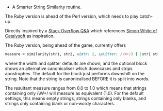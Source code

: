 
* A Smarter String Similarity routine.

The Ruby version is ahead of the Perl version, which needs to play catch-up.

Directly inspired by a
[Stack Overflow Q&A](http://stackoverflow.com/questions/653157/a-better-similarity-ranking-algorithm-for-variable-length-strings)
which references
[Simon White of Catalysoft](http://www.catalysoft.com/articles/StrikeAMatch.html)
as inspiration.

The Ruby version, being ahead of the game, currently offers

```ruby
measure = similarity(str1, str2, width: 2, splitter: /\W+/) { |str| str.downcase.gsub(/'/, '') }
```

where the width and splitter defaults are shown, and the optional block
shows an alternative canonicaliser which downcases and strips apostrophes.
The default for the block just performs downshift on the string.
Note that the string is canonicalised BEFORE it is split into words.

The resultant measure ranges from 0.0 to 1.0 which means that strings containing only /\W+/
will measure as equivalent (1.0). For the default settings, this means empty strings,
strings containing only blanks, and strings only containing blank or non-wordy characters.

